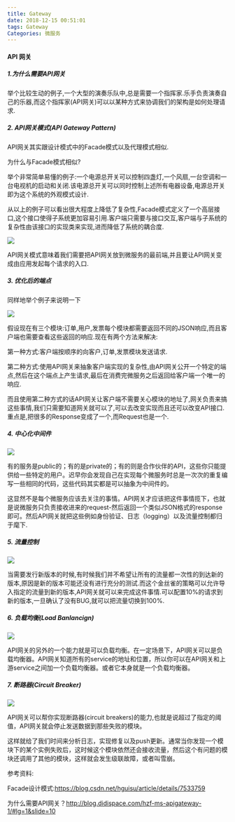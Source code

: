 ```yaml
---
title: Gateway
date: 2018-12-15 00:51:01
tags: Gateway
Categories: 微服务
---
```


#### API 网关

##### 1.为什么需要API网关

举个比较生动的例子,一个大型的演奏乐队中,总是需要一个指挥家.乐手负责演奏自己的乐器,而这个指挥家(API网关)可以以某种方式来协调我们的架构是如何处理请求.

<!-- more-->

##### 2. API网关模式(API Gateway Pattern)

API网关其实跟设计模式中的Facade模式以及代理模式相似.

为什么与Facade模式相似?

举个非常简单易懂的例子:一个电源总开关可以控制四盏灯,一个风扇,一台空调和一台电视机的启动和关闭.该电源总开关可以同时控制上述所有电器设备,电源总开关即为这个系统的外观模式设计.

从以上的例子可以看出很大程度上降低了复杂性,Facade模式定义了一个高层接口,这个接口使得子系统更加容易引用.客户端只需要与接口交互,客户端与子系统的复杂性由该接口的实现类来实现,进而降低了系统的耦合度.

![](http://my.csdn.net/uploads/201205/04/1336117360_9418.jpg)

API网关模式意味着我们需要把API网关放到微服务的最前端,并且要让API网关变成由应用发起每个请求的入口.

##### 3. 优化后的端点

同样地举个例子来说明一下

![](http://blog.didispace.com/content/images/posts/hzf-ms-apigateway-1-11.png)

假设现在有三个模块:订单,用户,发票每个模块都需要返回不同的JSON响应,而且客户端也需要查看这些返回的响应.现在有两个方法来解决:

第一种方式:客户端按顺序的向客户,订单,发票模块发送请求.

第二种方式:使用API网关来抽象客户端实现的复杂性,由API网关公开一个特定的端点,然后在这个端点上产生请求,最后在消费完微服务之后返回给客户端一个唯一的响应.

而且使用第二种方式的话API网关让客户端不需要关心模块的地址了,网关负责来搞这些事情,我们只需要知道网关就可以了,可以去改变实现而且还可以改变API接口.重点是,把很多的Response变成了一个,而Request也是一个.

##### 4. 中心化中间件

![](http://blog.didispace.com/content/images/posts/hzf-ms-apigateway-1-12.png)

有的服务是public的；有的是private的；有的则是合作伙伴的API，这些你只能提供给一些特定的用户。迟早你会发现自己在实现每个微服务时总是一次次的重复编写一些相同的代码，这些代码其实都是可以抽象为中间件的。

这显然不是每个微服务应该去关注的事情。API网关才应该把这件事情揽下，也就是说微服务只负责接收进来的request-然后返回一个类似JSON格式的response即可。然后API网关就把这些例如身份验证、日志（logging）以及流量控制都归于麾下.

##### 5. 流量控制

![](http://blog.didispace.com/content/images/posts/hzf-ms-apigateway-1-14.png)

当需要发行新版本的时候,有时候我们并不希望让所有的流量都一次性的到达新的版本,原因是新的版本可能还没有进行充分的测试.而这个金丝雀的策略可以允许导入指定的流量到新的版本,API网关就可以来完成这件事情.可以配置10%的请求到新的版本,一旦确认了没有BUG,就可以把流量切换到100%.

##### 6. 负载均衡(Load Banlancign)

![](http://blog.didispace.com/content/images/posts/hzf-ms-apigateway-1-15.png)

API网关的另外的一个能力就是可以负载均衡。在一定场景下，API网关可以是负载均衡器。API网关知道所有的service的地址和位置，所以你可以在API网关和上游service之间加一个负载均衡器。或者它本身就是一个负载均衡器。

##### 7. 断路器(Circuit Breaker)



![](http://blog.didispace.com/content/images/posts/hzf-ms-apigateway-1-16.png)

API网关可以帮你实现断路器(circuit breakers)的能力,也就是说超过了指定的阈值，API网关就会停止发送数据到那些失败的模块。

这样就给了我们时间来分析日志，实现修复以及push更新。通常当你发现一个模块下的某个实例失败后，这时候这个模块依然还会接收流量，然后这个有问题的模块还调用了其他的模块，这样就会发生级联故障，或者叫雪崩。



参考资料:

Facade设计模式:https://blog.csdn.net/hguisu/article/details/7533759

为什么需要API网关？http://blog.didispace.com/hzf-ms-apigateway-1/#lg=1&slide=10





